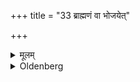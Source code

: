 +++
title = "33 ब्राह्मणं वा भोजयेत्"

+++

<details><summary>मूलम्</summary>

ब्राह्मणं वा भोजयेत् ३३
</details>

<details><summary>Oldenberg</summary>

33. Or he should give them to a Brāhmaṇa to eat,
</details>
